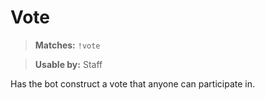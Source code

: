 # Vote

> **Matches:** `!vote`

> **Usable by:** Staff

Has the bot construct a vote that anyone can participate in.
